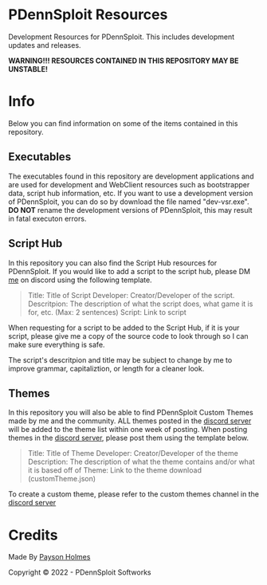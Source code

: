 # PDennSploit Resources

Development Resources for PDennSploit. This includes development updates and releases.

**WARNING!!! RESOURCES CONTAINED IN THIS REPOSITORY MAY BE UNSTABLE!**

# Info

Below you can find information on some of the items contained in this repository.

## Executables

The executables found in this repository are development applications and are used for development and WebClient resources such as bootstrapper data, script hub
information, etc. If you want to use a development version of PDennSploit, you can do so by download the file named "dev-vsr.exe". **DO NOT** rename the development
versions of PDennSploit, this may result in fatal executon errors.

## Script Hub

In this repository you can also find the Script Hub resources for PDennSploit. If you would like to add a script to the script hub, please DM [me](https://discord.gg/users/820680923887566868) on discord using the following
template.

> Title: Title of Script
> Developer: Creator/Developer of the script.
> Descritpion: The description of what the script does, what game it is for, etc. (Max: 2 sentences)
> Script: Link to script

When requesting for a script to be added to the Script Hub, if it is your script, please give me a copy of the source code to look through so I can make sure
everything is safe.

The script's descritpion and title may be subject to change by me to improve grammar, capitaliztion, or length for a cleaner look.

## Themes

In this repository you will also be able to find PDennSploit Custom Themes made by me and the community. ALL themes posted in the [discord server](https://dsc.gg/PDennSploit) will be added
to the theme list within one week of posting. When posting themes in the [discord server](https://dsc.gg/PDennSploit), please post them using the template below.

> Title: Title of Theme
> Developer: Creator/Developer of the theme
> Description: The description of what the theme contains and/or what it is based off of
> Theme: Link to the theme download (customTheme.json)

To create a custom theme, please refer to the custom themes channel in the [discord server](https://dsc.gg/PDennSploit)

# Credits

Made By [Payson Holmes](https://github.com/P-DennyGamingYT)

Copyright &copy; 2022 - PDennSploit Softworks

